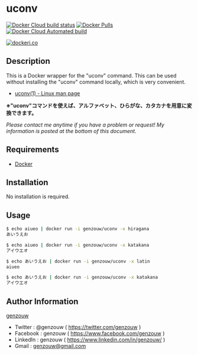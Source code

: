 # uconv

[![Docker Cloud build status](https://img.shields.io/docker/cloud/build/genzouw/uconv?style=for-the-badge)](https://hub.docker.com/r/genzouw/uconv/)
[![Docker Pulls](https://img.shields.io/docker/pulls/genzouw/uconv.svg?style=for-the-badge)](https://hub.docker.com/r/genzouw/uconv/)
[![Docker Cloud Automated build](https://img.shields.io/docker/cloud/automated/genzouw/uconv.svg?style=for-the-badge)](https://hub.docker.com/r/genzouw/uconv/)


[![dockeri.co](https://dockeri.co/image/genzouw/uconv)](https://hub.docker.com/r/genzouw/uconv)

## Description

This is a Docker wrapper for the "uconv" command.
This can be used without installing the "uconv" command locally, which is very convenient.

* [uconv(1) - Linux man page](https://linux.die.net/man/1/uconv)

**※"uconv"コマンドを使えば、アルファベット、ひらがな、カタカナを用意に変換できます。**

*Please contact me anytime if you have a problem or request! My information is posted at the bottom of this document.*


## Requirements

* [Docker](https://www.docker.com/)

## Installation

No installation is required.

## Usage

```bash
$ echo aiueo | docker run -i genzouw/uconv -x hiragana
あいうえお

$ echo aiueo | docker run -i genzouw/uconv -x katakana
アイウエオ

$ echo あいうえお | docker run -i genzouw/uconv -x latin
aiueo

$ echo あいうえお | docker run -i genzouw/uconv -x katakana
アイウエオ
```

## Author Information

[genzouw](https://genzouw.com)

* Twitter   : @genzouw ( https://twitter.com/genzouw )
* Facebook  : genzouw ( https://www.facebook.com/genzouw )
* LinkedIn  : genzouw ( https://www.linkedin.com/in/genzouw/ )
* Gmail     : genzouw@gmail.com
